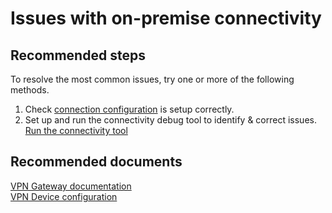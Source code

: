<properties
	pageTitle="Issues with on-premise connectivity"
	description="Issues with on-premise connectivity"
	service="microsoft.network"
	resource="virtualnetworkgateways"
	authors="kasparks"
	displayOrder="1"
	selfHelpType="resource"
	supportTopicIds=""
	resourceTags=""
	productPesIds=""
	cloudEnvironments="public"
/>

# Issues with on-premise connectivity

## **Recommended steps**
To resolve the most common issues, try one or more of the following methods.

1. Check [connection configuration](data-blade:Microsoft_Azure_Network.ConnectionInfoBlade) is setup correctly.
2. Set up and run the connectivity debug tool to identify & correct issues.<br>
[Run the connectivity tool](https://github.com/Azure/NetworkMonitoring/tree/master/AzureCT#azure-connectivity-toolkit-azurect)

## **Recommended documents**
[VPN Gateway documentation](https://azure.microsoft.com/documentation/services/vpn-gateway/)<br>
[VPN Device configuration](https://azure.microsoft.com/documentation/articles/vpn-gateway-about-vpn-devices/)
